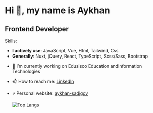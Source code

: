 # Hi 👋, my name is Aykhan

## Frontend Developer

Skills:
- **I actively use**: JavaScript, Vue, Html, Tailwind, Css
- **Generally**: Nuxt, jQuery, React, TypeScript, Scss/Sass, Bootstrap

+ 🔭 I’m currently working on Edusisco Education andInformation Technologies
+ 📫 How to reach me: [LinkedIn](https://www.linkedin.com/in/aykhan-sadiqov/)
+ ⚡ Personal website: [aykhan-sadigov](https://ayxansadiqov.github.io/aykhan-sadigov/)


  [![Top Langs](https://github-readme-stats.vercel.app/api/top-langs/?username=anuraghazra&layout=donut)](https://github.com/anuraghazra/github-readme-stats)

<!--
**AyxanSadiqov/AyxanSadiqov** is a ✨ _special_ ✨ repository because its `README.md` (this file) appears on your GitHub profile.

Here are some ideas to get you started:

- 🔭 I’m currently working on ...
- 🌱 I’m currently learning ...
- 👯 I’m looking to collaborate on ...
- 🤔 I’m looking for help with ...
- 💬 Ask me about ...
- 📫 How to reach me: ...
- 😄 Pronouns: ...
- ⚡ Fun fact: ...
-->

